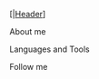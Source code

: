 [|[Header](https://github.com/Valeri1998v/Valeri1998v/blob/main/assets/_images_new.jpg)]

About me

Languages and Tools

Follow me
